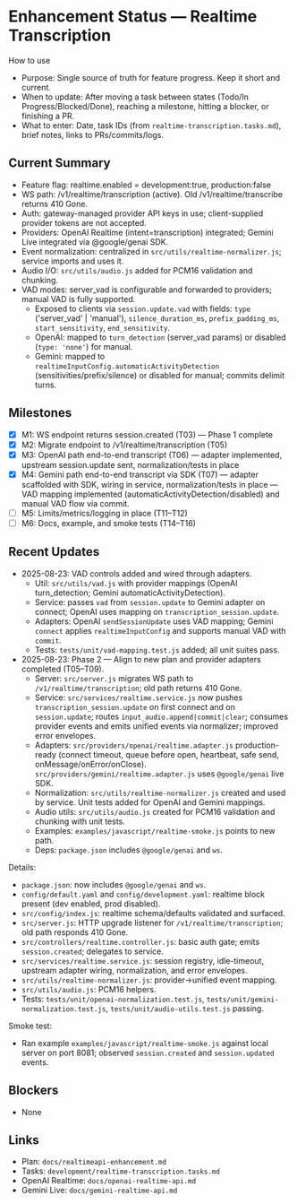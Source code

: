 # Enhancement Status — Realtime Transcription

How to use
- Purpose: Single source of truth for feature progress. Keep it short and current.
- When to update: After moving a task between states (Todo/In Progress/Blocked/Done), reaching a milestone, hitting a blocker, or finishing a PR.
- What to enter: Date, task IDs (from `realtime-transcription.tasks.md`), brief notes, links to PRs/commits/logs.

## Current Summary
- Feature flag: realtime.enabled = development:true, production:false
- WS path: /v1/realtime/transcription (active). Old /v1/realtime/transcribe returns 410 Gone.
- Auth: gateway-managed provider API keys in use; client-supplied provider tokens are not accepted.
- Providers: OpenAI Realtime (intent=transcription) integrated; Gemini Live integrated via @google/genai SDK.
- Event normalization: centralized in `src/utils/realtime-normalizer.js`; service imports and uses it.
- Audio I/O: `src/utils/audio.js` added for PCM16 validation and chunking.
- VAD modes: server_vad is configurable and forwarded to providers; manual VAD is fully supported.
	- Exposed to clients via `session.update.vad` with fields: `type` ('server_vad' | 'manual'), `silence_duration_ms`, `prefix_padding_ms`, `start_sensitivity`, `end_sensitivity`.
	- OpenAI: mapped to `turn_detection` (server_vad params) or disabled (`type: 'none'`) for manual.
	- Gemini: mapped to `realtimeInputConfig.automaticActivityDetection` (sensitivities/prefix/silence) or disabled for manual; commits delimit turns.

## Milestones
- [x] M1: WS endpoint returns session.created (T03) — Phase 1 complete
- [x] M2: Migrate endpoint to /v1/realtime/transcription (T05)
- [x] M3: OpenAI path end-to-end transcript (T06) — adapter implemented, upstream session.update sent, normalization/tests in place
- [x] M4: Gemini path end-to-end transcript via SDK (T07) — adapter scaffolded with SDK, wiring in service, normalization/tests in place
	— VAD mapping implemented (automaticActivityDetection/disabled) and manual VAD flow via commit.
- [ ] M5: Limits/metrics/logging in place (T11–T12)
- [ ] M6: Docs, example, and smoke tests (T14–T16)

## Recent Updates
- 2025-08-23: VAD controls added and wired through adapters.
	- Util: `src/utils/vad.js` with provider mappings (OpenAI turn_detection; Gemini automaticActivityDetection).
	- Service: passes `vad` from `session.update` to Gemini adapter on connect; OpenAI uses mapping on `transcription_session.update`.
	- Adapters: OpenAI `sendSessionUpdate` uses VAD mapping; Gemini `connect` applies `realtimeInputConfig` and supports manual VAD with `commit`.
	- Tests: `tests/unit/vad-mapping.test.js` added; all unit suites pass.
- 2025-08-23: Phase 2 — Align to new plan and provider adapters completed (T05–T09).
	- Server: `src/server.js` migrates WS path to `/v1/realtime/transcription`; old path returns 410 Gone.
	- Service: `src/services/realtime.service.js` now pushes `transcription_session.update` on first connect and on `session.update`; routes `input_audio.append|commit|clear`; consumes provider events and emits unified events via normalizer; improved error envelopes.
	- Adapters: `src/providers/openai/realtime.adapter.js` production-ready (connect timeout, queue before open, heartbeat, safe send, onMessage/onError/onClose). `src/providers/gemini/realtime.adapter.js` uses `@google/genai` live SDK.
	- Normalization: `src/utils/realtime-normalizer.js` created and used by service. Unit tests added for OpenAI and Gemini mappings.
	- Audio utils: `src/utils/audio.js` created for PCM16 validation and chunking with unit tests.
	- Examples: `examples/javascript/realtime-smoke.js` points to new path.
	- Deps: `package.json` includes `@google/genai` and `ws`.

Details:
- `package.json`: now includes `@google/genai` and `ws`.
- `config/default.yaml` and `config/development.yaml`: realtime block present (dev enabled, prod disabled).
- `src/config/index.js`: realtime schema/defaults validated and surfaced.
- `src/server.js`: HTTP upgrade listener for `/v1/realtime/transcription`; old path responds 410 Gone.
- `src/controllers/realtime.controller.js`: basic auth gate; emits `session.created`; delegates to service.
- `src/services/realtime.service.js`: session registry, idle-timeout, upstream adapter wiring, normalization, and error envelopes.
- `src/utils/realtime-normalizer.js`: provider→unified event mapping.
- `src/utils/audio.js`: PCM16 helpers.
- Tests: `tests/unit/openai-normalization.test.js`, `tests/unit/gemini-normalization.test.js`, `tests/unit/audio-utils.test.js` passing.

Smoke test:
- Ran example `examples/javascript/realtime-smoke.js` against local server on port 8081; observed `session.created` and `session.updated` events.

## Blockers
- None

## Links
- Plan: `docs/realtimeapi-enhancement.md`
- Tasks: `development/realtime-transcription.tasks.md`
- OpenAI Realtime: `docs/openai-realtime-api.md`
- Gemini Live: `docs/gemini-realtime-api.md`
